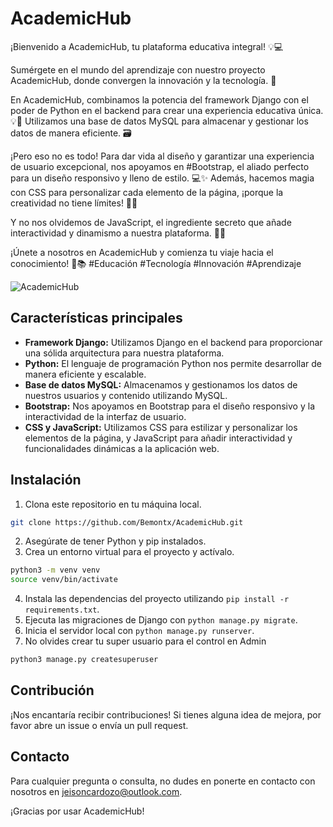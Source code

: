 
# AcademicHub

¡Bienvenido a AcademicHub, tu plataforma educativa integral! 💡💻

Sumérgete en el mundo del aprendizaje con nuestro proyecto AcademicHub, donde convergen la innovación y la tecnología. 💫

En AcademicHub, combinamos la potencia del framework Django con el poder de Python en el backend para crear una experiencia educativa única. 💡🐍 Utilizamos una base de datos MySQL para almacenar y gestionar los datos de manera eficiente. 🗃️

¡Pero eso no es todo! Para dar vida al diseño y garantizar una experiencia de usuario excepcional, nos apoyamos en #Bootstrap, el aliado perfecto para un diseño responsivo y lleno de estilo. 💻✨ Además, hacemos magia con CSS para personalizar cada elemento de la página, ¡porque la creatividad no tiene límites! 🎨✨

Y no nos olvidemos de JavaScript, el ingrediente secreto que añade interactividad y dinamismo a nuestra plataforma. 🚀💫

¡Únete a nosotros en AcademicHub y comienza tu viaje hacia el conocimiento! 🚀📚 #Educación #Tecnología #Innovación #Aprendizaje

![AcademicHub](./Universiti/static/img/academicHub.png)

## Características principales
- **Framework Django:** Utilizamos Django en el backend para proporcionar una sólida arquitectura para nuestra plataforma.
- **Python:** El lenguaje de programación Python nos permite desarrollar de manera eficiente y escalable.
- **Base de datos MySQL:** Almacenamos y gestionamos los datos de nuestros usuarios y contenido utilizando MySQL.
- **Bootstrap:** Nos apoyamos en Bootstrap para el diseño responsivo y la interactividad de la interfaz de usuario.
- **CSS y JavaScript:** Utilizamos CSS para estilizar y personalizar los elementos de la página, y JavaScript para añadir interactividad y funcionalidades dinámicas a la aplicación web.

## Instalación

1. Clona este repositorio en tu máquina local.
```bash
git clone https://github.com/Bemontx/AcademicHub.git
```
2. Asegúrate de tener Python y pip instalados.
3. Crea un entorno virtual para el proyecto y actívalo.
```bash
python3 -m venv venv
source venv/bin/activate
```
4. Instala las dependencias del proyecto utilizando `pip install -r requirements.txt`.
5. Ejecuta las migraciones de Django con `python manage.py migrate`.
6. Inicia el servidor local con `python manage.py runserver`.
7. No olvides crear tu super usuario para el control en Admin
```bash
python3 manage.py createsuperuser
```
## Contribución

¡Nos encantaría recibir contribuciones! Si tienes alguna idea de mejora, por favor abre un issue o envía un pull request.

## Contacto

Para cualquier pregunta o consulta, no dudes en ponerte en contacto con nosotros en jeisoncardozo@outlook.com.

¡Gracias por usar AcademicHub!



